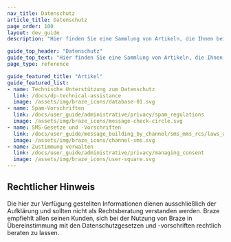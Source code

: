 ```yaml
---
nav_title: Datenschutz
article_title: Datenschutz
page_order: 100
layout: dev_guide
description: "Hier finden Sie eine Sammlung von Artikeln, die Ihnen bei der Nutzung von Braze in Übereinstimmung mit den geltenden Datenschutzgesetzen und -vorschriften helfen können."

guide_top_header: "Datenschutz"
guide_top_text: "Hier finden Sie eine Sammlung von Artikeln, die Ihnen bei der Nutzung von Braze in Übereinstimmung mit den geltenden Datenschutzgesetzen und -vorschriften helfen können."
page_type: reference

guide_featured_title: "Artikel"
guide_featured_list:
- name: Technische Unterstützung zum Datenschutz
  link: /docs/dp-technical-assistance
  image: /assets/img/braze_icons/database-01.svg
- name: Spam-Vorschriften
  link: /docs/user_guide/administrative/privacy/spam_regulations
  image: /assets/img/braze_icons/message-check-circle.svg
- name: SMS-Gesetze und -Vorschriften
  link: /docs/user_guide/message_building_by_channel/sms_mms_rcs/laws_and_regulations/
  image: /assets/img/braze_icons/channel-sms.svg
- name: Zustimmung verwalten
  link: /docs/user_guide/administrative/privacy/managing_consent
  image: /assets/img/braze_icons/user-square.svg
---
```


## Rechtlicher Hinweis

Die hier zur Verfügung gestellten Informationen dienen ausschließlich der Aufklärung und sollten nicht als Rechtsberatung verstanden werden. Braze empfiehlt allen seinen Kunden, sich bei der Nutzung von Braze in Übereinstimmung mit den Datenschutzgesetzen und -vorschriften rechtlich beraten zu lassen.

<br><br>
